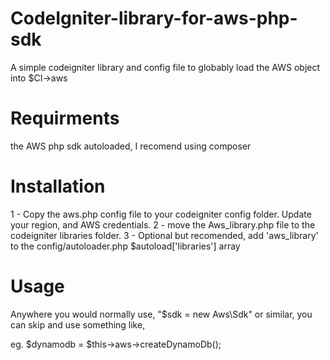 # CodeIgniter-library-for-aws-php-sdk
A simple codeigniter library and config file to globably load the AWS object into $CI->aws

# Requirments
the AWS php sdk autoloaded, I recomend using composer

# Installation
1 - Copy the aws.php config file to your codeigniter config folder.  Update your region, and AWS credentials.
2 - move the Aws_library.php file to the codeigniter libraries folder.
3 - Optional but recomended, add 'aws_library' to the config/autoloader.php $autoload['libraries'] array

# Usage
Anywhere you would normally use, "$sdk = new Aws\Sdk" or similar, you can skip and use something like,

eg. $dynamodb = $this->aws->createDynamoDb();
